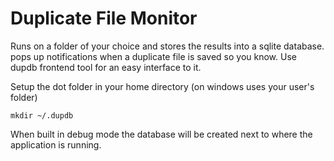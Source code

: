 # Duplicate File Monitor

Runs on a folder of your choice and stores the results into a sqlite database.
pops up notifications when a duplicate file is saved so you know. Use dupdb
frontend tool for an easy interface to it.

Setup the dot folder in your home directory (on windows uses your user's folder)
```
mkdir ~/.dupdb
```

When built in debug mode the database will be created next to where the application
is running.